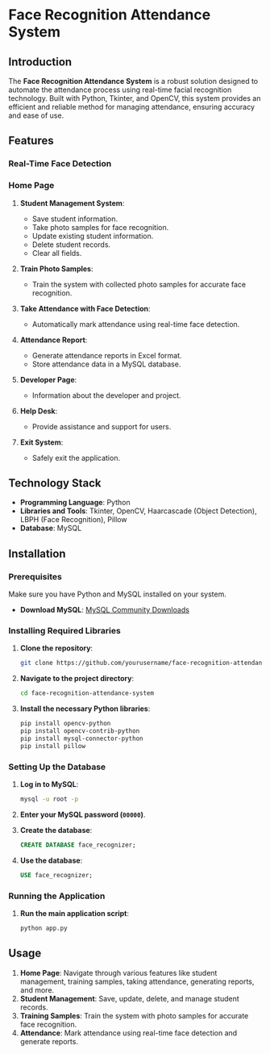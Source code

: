 # Face Recognition Attendance System

## Introduction

The **Face Recognition Attendance System** is a robust solution designed to automate the attendance process using real-time facial recognition technology. Built with Python, Tkinter, and OpenCV, this system provides an efficient and reliable method for managing attendance, ensuring accuracy and ease of use.

## Features

### Real-Time Face Detection

### Home Page
1. **Student Management System**:
   - Save student information.
   - Take photo samples for face recognition.
   - Update existing student information.
   - Delete student records.
   - Clear all fields.

2. **Train Photo Samples**:
   - Train the system with collected photo samples for accurate face recognition.

3. **Take Attendance with Face Detection**:
   - Automatically mark attendance using real-time face detection.

4. **Attendance Report**:
   - Generate attendance reports in Excel format.
   - Store attendance data in a MySQL database.

5. **Developer Page**:
   - Information about the developer and project.

6. **Help Desk**:
   - Provide assistance and support for users.

7. **Exit System**:
   - Safely exit the application.

## Technology Stack

- **Programming Language**: Python
- **Libraries and Tools**: Tkinter, OpenCV, Haarcascade (Object Detection), LBPH (Face Recognition), Pillow
- **Database**: MySQL

## Installation

### Prerequisites

Make sure you have Python and MySQL installed on your system.

- **Download MySQL**: [MySQL Community Downloads](https://dev.mysql.com/downloads/mysql/)

### Installing Required Libraries

1. **Clone the repository**:
   ```bash
   git clone https://github.com/yourusername/face-recognition-attendance-system.git
   ```

2. **Navigate to the project directory**:
   ```bash
   cd face-recognition-attendance-system
   ```

3. **Install the necessary Python libraries**:
   ```bash
   pip install opencv-python
   pip install opencv-contrib-python
   pip install mysql-connector-python
   pip install pillow
   ```

### Setting Up the Database

1. **Log in to MySQL**:
   ```bash
   mysql -u root -p
   ```

2. **Enter your MySQL password (`00000`)**.

3. **Create the database**:
   ```sql
   CREATE DATABASE face_recognizer;
   ```

4. **Use the database**:
   ```sql
   USE face_recognizer;
   ```

### Running the Application

1. **Run the main application script**:
   ```bash
   python app.py
   ```

## Usage

1. **Home Page**: Navigate through various features like student management, training samples, taking attendance, generating reports, and more.
2. **Student Management**: Save, update, delete, and manage student records.
3. **Training Samples**: Train the system with photo samples for accurate face recognition.
4. **Attendance**: Mark attendance using real-time face detection and generate reports.

